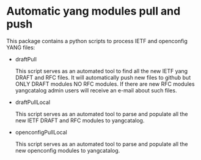 Automatic yang modules pull and push
====================================

This package contains a python scripts to process IETF and openconfig YANG files:

- draftPull

    This script serves as an automated tool to find all the new IETF
    yang DRAFT and RFC files. It will automatically push new files
    to github but ONLY DRAFT modules NO RFC modules. If there are
    new RFC modules yangcatalog admin users will receive an e-mail
    about such files.

- draftPullLocal

    This script serves as an automated tool to parse and populate all
    the new IETF DRAFT and RFC modules to yangcatalog.

- openconfigPullLocal

    This script serves as an automated tool to parse and populate all
    the new openconfig modules to yangcatalog.
